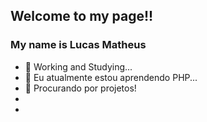 ## Welcome to my page!!
### My name is Lucas Matheus

- 🔭 Working and Studying...
- 🌱 Eu atualmente estou aprendendo PHP...
- 📝 Procurando por projetos!
-
-
